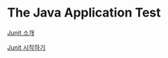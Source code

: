 # The Java Application Test

[Junit 소개](https://github.com/ces518/TIL/blob/master/unit-test/더%20자바%2C%20애플리케이션을%20테스트하는%20방법%20-%20Junit%20소개.md)

[Junit 시작하기](https://github.com/ces518/TIL/blob/master/unit-test/더%20자바%2C%20애플리케이션을%20테스트하는%20방법%20-%20Junit%20시작하기.md)